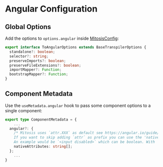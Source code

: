 # Angular Configuration

## Global Options

Add the options to `options.angular` inside [MitosisConfig](https://github.com/BuilderIO/mitosis/blob/main/docs/configuration.md):

```ts
export interface ToAngularOptions extends BaseTranspilerOptions {
  standalone?: boolean;
  selector?: string;
  preserveImports?: boolean;
  preserveFileExtensions?: boolean;
  importMapper?: Function;
  bootstrapMapper?: Function;
}
```

## Component Metadata

Use the `useMetadata.angular` hook to pass some component options to a single component:

```ts
export type ComponentMetadata = {
    ...
  angular?: {
    /* Mitosis uses `attr.XXX` as default see https://angular.io/guide/attribute-binding.
    If you want to skip adding `attr` as prefix you can use the 'nativeAttributes' array.
    An example would be `<input disabled>` which can be boolean. With `attr` it becomes a string, which is always true.  */
    nativeAttributes: string[];
  };
    ...
}
```
